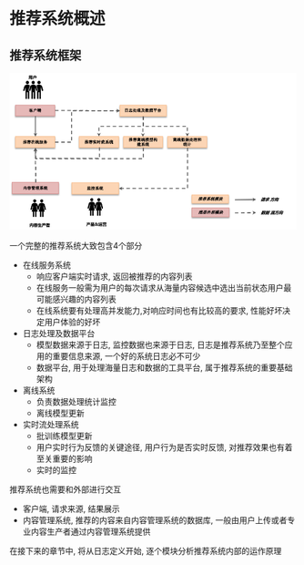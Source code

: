 # 推荐系统概述

## 推荐系统框架
![avatar](./image/01.system_guideline.png)

一个完整的推荐系统大致包含4个部分

- 在线服务系统
  - 响应客户端实时请求, 返回被推荐的内容列表
  - 在线服务一般需为用户的每次请求从海量内容候选中选出当前状态用户最可能感兴趣的内容列表
  - 在线系统要有处理高并发能力,对响应时间也有比较高的要求, 性能好坏决定用户体验的好坏
- 日志处理及数据平台
  - 模型数据来源于日志, 监控数据也来源于日志, 日志是推荐系统乃至整个应用的重要信息来源, 一个好的系统日志必不可少
  - 数据平台, 用于处理海量日志和数据的工具平台, 属于推荐系统的重要基础架构
- 离线系统
  - 负责数据处理统计监控
  - 离线模型更新
- 实时流处理系统
  - 批训练模型更新
  - 用户实时行为反馈的关键途径, 用户行为是否实时反馈, 对推荐效果也有着至关重要的影响
  - 实时的监控

推荐系统也需要和外部进行交互

- 客户端, 请求来源, 结果展示
- 内容管理系统, 推荐的内容来自内容管理系统的数据库, 一般由用户上传或者专业内容生产者通过内容管理系统提供

在接下来的章节中, 将从日志定义开始, 逐个模块分析推荐系统内部的运作原理
